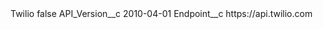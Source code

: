 <?xml version="1.0" encoding="UTF-8"?>
<CustomMetadata xmlns="http://soap.sforce.com/2006/04/metadata" xmlns:xsi="http://www.w3.org/2001/XMLSchema-instance" xmlns:xsd="http://www.w3.org/2001/XMLSchema">
    <label>Twilio</label>
    <protected>false</protected>
    <values>
        <field>API_Version__c</field>
        <value xsi:type="xsd:string">2010-04-01</value>
    </values>
    <values>
        <field>Endpoint__c</field>
        <value xsi:type="xsd:string">https://api.twilio.com</value>
    </values>
</CustomMetadata>
